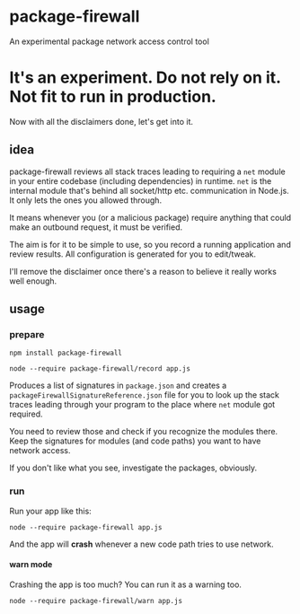 # package-firewall

An experimental package network access control tool

# It's an experiment. Do not rely on it. Not fit to run in production.

Now with all the disclaimers done, let's get into it.

## idea

package-firewall reviews all stack traces leading to requiring a `net` module in your entire codebase (including dependencies) in runtime. `net` is the internal module that's behind all socket/http etc. communication in Node.js. It only lets the ones you allowed through. 

It means whenever you (or a malicious package) require anything that could make an outbound request, it must be verified.

The aim is for it to be simple to use, so you record a running application and review results. All configuration is generated for you to edit/tweak.

I'll remove the disclaimer once there's a reason to believe it really works well enough.

## usage

### prepare

```
npm install package-firewall
```

```
node --require package-firewall/record app.js
```

Produces a list of signatures in `package.json` and creates a `packageFirewallSignatureReference.json` file for you to look up the stack traces leading through your program to the place where `net` module got required.

You need to review those and check if you recognize the modules there.   
Keep the signatures for modules (and code paths) you want to have network access. 

If you don't like what you see, investigate the packages, obviously.

### run
Run your app like this:

```
node --require package-firewall app.js
```

And the app will **crash** whenever a new code path tries to use network.

#### warn mode

Crashing the app is too much? You can run it as a warning too.

```
node --require package-firewall/warn app.js
```
